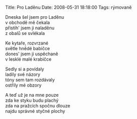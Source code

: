 Title: Pro Laděnu
Date: 2008-05-31 18:18:00
Tags: rýmovaně

Dneska šel jsem pro Laděnu  
v obchodě mě čekala  
přistih' jsem ji naladěnu  
z obalů se svlékala

Ke kytaře, rozvrzané  
světle hnědé babičce  
dones' jsem ji uspěchaně  
v lesklé malé krabičce

Sedly si a povídaly  
ladily své názory  
tóny sem tam rozdávaly  
ostřily mé obzory

A teď už je na mne pouze  
zda ke styku budu plachý  
zda na pražcích spočnu dlouze  
najdu správné styčné plochy